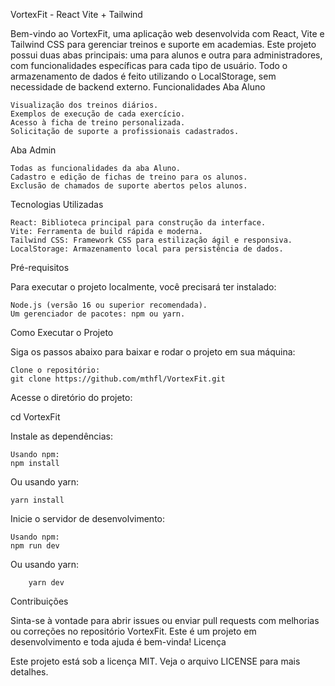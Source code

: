 VortexFit - React Vite + Tailwind

Bem-vindo ao VortexFit, uma aplicação web desenvolvida com React, Vite e Tailwind CSS para gerenciar treinos e suporte em academias. Este projeto possui duas abas principais: uma para alunos e outra para administradores, com funcionalidades específicas para cada tipo de usuário. Todo o armazenamento de dados é feito utilizando o LocalStorage, sem necessidade de backend externo.
Funcionalidades
Aba Aluno

    Visualização dos treinos diários.
    Exemplos de execução de cada exercício.
    Acesso à ficha de treino personalizada.
    Solicitação de suporte a profissionais cadastrados.

Aba Admin

    Todas as funcionalidades da aba Aluno.
    Cadastro e edição de fichas de treino para os alunos.
    Exclusão de chamados de suporte abertos pelos alunos.

Tecnologias Utilizadas

    React: Biblioteca principal para construção da interface.
    Vite: Ferramenta de build rápida e moderna.
    Tailwind CSS: Framework CSS para estilização ágil e responsiva.
    LocalStorage: Armazenamento local para persistência de dados.

Pré-requisitos

Para executar o projeto localmente, você precisará ter instalado:

    Node.js (versão 16 ou superior recomendada).
    Um gerenciador de pacotes: npm ou yarn.

Como Executar o Projeto

Siga os passos abaixo para baixar e rodar o projeto em sua máquina:

    Clone o repositório:
    git clone https://github.com/mthfl/VortexFit.git


Acesse o diretório do projeto:

cd VortexFit

Instale as dependências:

    Usando npm:
    npm install
  
Ou usando yarn:

    yarn install

Inicie o servidor de desenvolvimento:

    Usando npm:
    npm run dev

Ou usando yarn:

        yarn dev
 

Contribuições

Sinta-se à vontade para abrir issues ou enviar pull requests com melhorias ou correções no repositório VortexFit. Este é um projeto em desenvolvimento e toda ajuda é bem-vinda!
Licença

Este projeto está sob a licença MIT. Veja o arquivo LICENSE para mais detalhes.
